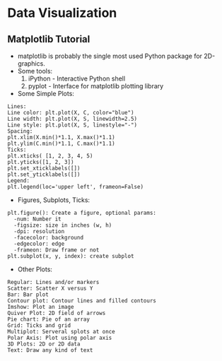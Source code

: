 # Data Visualization

## Matplotlib Tutorial

- matplotlib is probably the single most used Python package for 2D-graphics.
- Some tools:
  1. iPython - Interactive Python shell
  2. pyplot - Interface for matplotlib plotting library
- Some Simple Plots:
```
Lines:
Line color: plt.plot(X, C, color="blue")
Line width: plt.plot(X, S, linewidth=2.5)
Line style: plt.plot(X, S, linestyle="-")
Spacing:
plt.xlim(X.min()*1.1, X.max()*1.1)
plt.ylim(C.min()*1.1, C.max()*1.1)
Ticks:
plt.xticks( [1, 2, 3, 4, 5)
plt.yticks([1, 2, 3])
plt.set_xticklabels([])
plt.set_yticklabels([])
Legend: 
plt.legend(loc='upper left', frameon=False)
```
- Figures, Subplots, Ticks:
```
plt.figure(): Create a figure, optional params:
  -num: Number it
  -figsize: size in inches (w, h)
  -dpi: resolution
  -facecolor: background
  -edgecolor: edge
  -frameon: Draw frame or not
plt.subplot(x, y, index): create subplot
```
- Other Plots:
```
Regular: Lines and/or markers
Scatter: Scatter X versus Y
Bar: Bar plot
Contour plot: Contour lines and filled contours
Imshow: Plot an image
Quiver Plot: 2D field of arrows
Pie chart: Pie of an array
Grid: Ticks and grid
Multiplot: Serveral splots at once
Polar Axis: Plot using polar axis
3D Plots: 2D or 2D data
Text: Draw any kind of text
```
